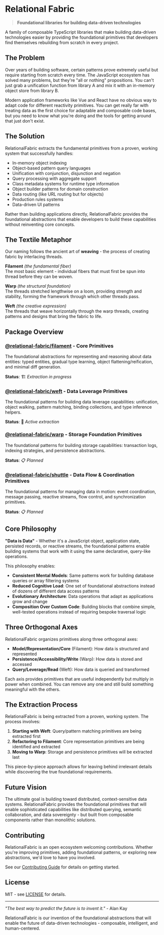 # Relational Fabric

> **Foundational libraries for building data-driven technologies**

A family of composable TypeScript libraries that make building data-driven technologies easier by providing the foundational primitives that developers find themselves rebuilding from scratch in every project.

## The Problem

Over years of building software, certain patterns prove extremely useful but require starting from scratch every time. The JavaScript ecosystem has solved many problems, but they're "all or nothing" propositions. You can't just grab a unification function from library A and mix it with an in-memory object store from library B.

Modern application frameworks like Vue and React have no obvious way to adapt code for different reactivity primitives. You can get really far with treating data as the first choice for adaptable and composable code bases, but you need to know what you're doing and the tools for getting around that just don't exist.

## The Solution

RelationalFabric extracts the fundamental primitives from a proven, working system that successfully handles:

- In-memory object indexing
- Object-based pattern query languages
- Unification with conjunction, disjunction and negation
- Query processing with aggregate support
- Class metadata systems for runtime type information
- Object builder patterns for domain construction
- Data routing (like URL routing but for objects)
- Production rules systems
- Data-driven UI patterns

Rather than building applications directly, RelationalFabric provides the foundational abstractions that enable developers to build these capabilities without reinventing core concepts.

## The Textile Metaphor

Our naming follows the ancient art of **weaving** - the process of creating fabric by interlacing threads.

**Filament** *(the fundamental fiber)*  
The most basic element - individual fibers that must first be spun into thread before they can be woven.

**Warp** *(the structural foundation)*  
The threads stretched lengthwise on a loom, providing strength and stability, forming the framework through which other threads pass.

**Weft** *(the creative expression)*  
The threads that weave horizontally through the warp threads, creating patterns and designs that bring the fabric to life.

## Package Overview

### [@relational-fabric/filament](./packages/filament) - Core Primitives

The foundational abstractions for representing and reasoning about data entities: typed entities, gradual type learning, object flattening/reification, and minimal diff generation.

**Status**: 🏗️ *Extraction in progress*

### [@relational-fabric/weft](./packages/weft) - Data Leverage Primitives

The foundational patterns for building data leverage capabilities: unification, object walking, pattern matching, binding collections, and type inference helpers.

**Status**: 🚧 *Active extraction*

### [@relational-fabric/warp](./packages/warp) - Storage Foundation Primitives

The foundational patterns for building storage capabilities: transaction logs, indexing strategies, and persistence abstractions.

**Status**: 📋 *Planned*

### [@relational-fabric/shuttle](./packages/shuttle) - Data Flow & Coordination Primitives

The foundational patterns for managing data in motion: event coordination, message passing, reactive streams, flow control, and synchronization primitives.

**Status**: 📋 *Planned*

## Core Philosophy

**"Data is Data"** - Whether it's a JavaScript object, application state, persisted records, or reactive streams, the foundational patterns enable building systems that work with it using the same declarative, query-like operations.

This philosophy enables:
- **Consistent Mental Models**: Same patterns work for building database queries or array filtering systems
- **Reduced Cognitive Load**: One set of foundational abstractions instead of dozens of different data access patterns
- **Evolutionary Architecture**: Data operations that adapt as applications grow and change
- **Composition Over Custom Code**: Building blocks that combine simple, well-tested operations instead of requiring bespoke traversal logic

## Three Orthogonal Axes

RelationalFabric organizes primitives along three orthogonal axes:

- **Model/Representation/Core** (Filament): How data is structured and represented
- **Persistence/Accessibility/Write** (Warp): How data is stored and accessed
- **Query/Leverage/Read** (Weft): How data is queried and transformed

Each axis provides primitives that are useful independently but multiply in power when combined. You can remove any one and still build something meaningful with the others.

## The Extraction Process

RelationalFabric is being extracted from a proven, working system. The process involves:

1. **Starting with Weft**: Query/pattern matching primitives are being extracted first
2. **Refactoring to Filament**: Core representation primitives are being identified and extracted
3. **Moving to Warp**: Storage and persistence primitives will be extracted last

This piece-by-piece approach allows for leaving behind irrelevant details while discovering the true foundational requirements.

## Future Vision

The ultimate goal is building toward distributed, context-sensitive data systems. RelationalFabric provides the foundational primitives that will enable sophisticated capabilities like distributed querying, semantic collaboration, and data sovereignty - but built from composable components rather than monolithic solutions.

## Contributing

RelationalFabric is an open ecosystem welcoming contributions. Whether you're improving primitives, adding foundational patterns, or exploring new abstractions, we'd love to have you involved.

See our [Contributing Guide](./.github/CONTRIBUTING.md) for details on getting started.

## License

MIT - see [LICENSE](./LICENSE) for details.

---

*"The best way to predict the future is to invent it."* - Alan Kay

RelationalFabric is our invention of the foundational abstractions that will enable the future of data-driven technologies - composable, intelligent, and human-centered.